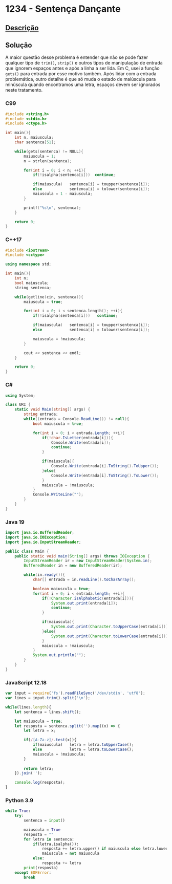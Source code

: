 # 1234 - Sentença Dançante

## [Descrição](https://www.beecrowd.com.br/judge/pt/problems/view/1234)

## Solução

A maior questão desse problema é entender que não se pode fazer qualquer tipo de `trim()`, `strip()` e outros tipos de manipulação de entrada que ignorem espaços antes e após a linha a ser lida. Em C, usei a função `gets()` para entrada por esse motivo também. Após lidar com a entrada problemática, outro detalhe é que só muda o estado de maiúscula para minúscula quando encontramos uma letra, espaços devem ser ignorados neste tratamento.

### C99
```c
#include <string.h>
#include <stdio.h>
#include <ctype.h>

int main(){
    int n, maiuscula;
    char sentenca[51];

    while(gets(sentenca) != NULL){
        maiuscula = 1;
        n = strlen(sentenca);

        for(int i = 0; i < n; ++i){
            if(!isalpha(sentenca[i]))  continue;

            if(maiuscula)   sentenca[i] = toupper(sentenca[i]);
            else            sentenca[i] = tolower(sentenca[i]);
            maiuscula = 1 - maiuscula;
        }

        printf("%s\n", sentenca);
    }

    return 0;
}
```

### C++17
```cpp
#include <iostream>
#include <cctype>

using namespace std;

int main(){
    int n;
    bool maiuscula;
    string sentenca;

    while(getline(cin, sentenca)){
        maiuscula = true;

        for(int i = 0; i < sentenca.length(); ++i){
            if(!isalpha(sentenca[i]))   continue;

            if(maiuscula)   sentenca[i] = toupper(sentenca[i]);
            else            sentenca[i] = tolower(sentenca[i]);

            maiuscula = !maiuscula;
        }

        cout << sentenca << endl;
    }

    return 0;
}
```

### C#
```cs
using System;

class URI {
    static void Main(string[] args) {
        string entrada;
        while((entrada = Console.ReadLine()) != null){
            bool maiuscula = true;

            for(int i = 0; i < entrada.Length; ++i){
                if(!char.IsLetter(entrada[i])){
                    Console.Write(entrada[i]);
                    continue;
                }

                if(maiuscula){
                    Console.Write(entrada[i].ToString().ToUpper());
                }else{
                    Console.Write(entrada[i].ToString().ToLower());
                }
                maiuscula = !maiuscula;
            }
            Console.WriteLine("");
        }
    }
}
```

### Java 19
```java
import java.io.BufferedReader;
import java.io.IOException;
import java.io.InputStreamReader;

public class Main {
    public static void main(String[] args) throws IOException {
        InputStreamReader ir = new InputStreamReader(System.in);
        BufferedReader in = new BufferedReader(ir);

        while(in.ready()){
            char[] entrada = in.readLine().toCharArray();

            boolean maiuscula = true;
            for(int i = 0; i < entrada.length; ++i){
                if(!Character.isAlphabetic(entrada[i])){
                    System.out.print(entrada[i]);
                    continue;
                }

                if(maiuscula){
                    System.out.print(Character.toUpperCase(entrada[i]));
                }else{
                    System.out.print(Character.toLowerCase(entrada[i]));
                }
                maiuscula = !maiuscula;
            }
            System.out.println("");
        }
    }
}
```

### JavaScript 12.18
```javascript
var input = require('fs').readFileSync('/dev/stdin', 'utf8');
var lines = input.trim().split('\n');

while(lines.length){
    let sentenca = lines.shift();

    let maiuscula = true;
    let resposta = sentenca.split('').map((x) => {
        let letra = x;

        if(/[A-Za-z]/.test(x)){
            if(maiuscula)   letra = letra.toUpperCase();
            else            letra = letra.toLowerCase();
            maiuscula = !maiuscula;
        }
        
        return letra;
    }).join('');

    console.log(resposta);
}
```

### Python 3.9
```python
while True:
    try:
        sentenca = input()

        maiuscula = True
        resposta = ""
        for letra in sentenca:
            if(letra.isalpha()):
                resposta += letra.upper() if maiuscula else letra.lower()
                maiuscula = not maiuscula
            else:
                resposta += letra
        print(resposta)
    except EOFError:
        break
```